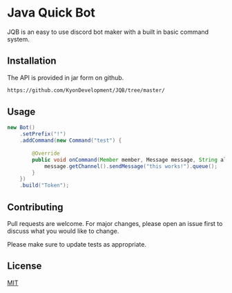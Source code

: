 # Java Quick Bot

JQB is an easy to use discord bot maker with a built in basic command system.

## Installation

The API is provided in jar form on github.

```html
https://github.com/KyonDevelopment/JQB/tree/master/
```

## Usage

```java
new Bot()
	.setPrefix("!")
	.addCommand(new Command("test") {
	
		@Override
		public void onCommand(Member member, Message message, String aliasUsed, String[] args) {
			message.getChannel().sendMessage("this works!").queue();
		}
	})
	.build("Token");
```

## Contributing
Pull requests are welcome. For major changes, please open an issue first to discuss what you would like to change.

Please make sure to update tests as appropriate.

## License
[MIT](https://choosealicense.com/licenses/mit/)